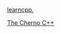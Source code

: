 [learncpp.](https://www.learncpp.com/)


[The Cherno C++](https://youtube.com/playlist?list=PLlrATfBNZ98dudnM48yfGUldqGD0S4FFb&si=tPgTWy9JKQB5jkQY)
